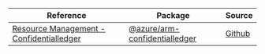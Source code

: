 | Reference | Package | Source |
|---|---|---|
|[Resource Management - Confidentialledger](arm-confidentialledger-readme.md)|[@azure/arm-confidentialledger](https://www.npmjs.com/package/@azure/arm-confidentialledger)|[Github](https://github.com/Azure/azure-sdk-for-js/blob/main/sdk/confidentialledger/arm-confidentialledger)|

